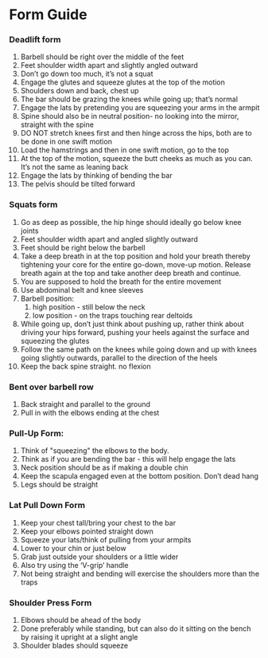 # Form Guide

### Deadlift form
1. Barbell should be right over the middle of the feet
2. Feet shoulder width apart and slightly angled outward
3. Don’t go down too much, it’s not a squat
4. Engage the glutes and squeeze glutes at the top of the motion
5. Shoulders down and back, chest up
6. The bar should be grazing the knees while going up; that’s normal
7. Engage the lats by pretending you are squeezing your arms in the armpit
8. Spine should also be in neutral position- no looking into the mirror, straight with the spine
9. DO NOT stretch knees first and then hinge across the hips, both are to be done in one swift motion
10. Load the hamstrings and then in one swift motion, go to the top
11. At the top of the motion, squeeze the butt cheeks as much as you can. It’s not the same as leaning back
12. Engage the lats by thinking of bending the bar
13. The pelvis should be tilted forward
	

### Squats form
1. Go as deep as possible, the hip hinge should ideally go below knee joints
2. Feet shoulder width apart and angled slightly outward
3. Feet should be right below the barbell
4. Take a deep breath in at the top position and hold your breath thereby tightening your core for the entire go-down, move-up motion. Release breath again at the top and take another deep breath and continue. 
5. You are supposed to hold the breath for the entire movement
6. Use abdominal belt and knee sleeves
7. Barbell position:
    1. high position - still below the neck
    2. low position - on the traps touching rear deltoids
8. While going up, don’t just think about pushing up, rather think about driving your hips forward, pushing your heels against the surface and squeezing the glutes
9. Follow the same path on the knees while going down and up with knees going slightly outwards, parallel to the direction of the heels
10. Keep the back spine straight. no flexion


### Bent over barbell row
1. Back straight and parallel to the ground
2. Pull in with the elbows ending at the chest


### Pull-Up Form:
1. Think of "squeezing" the elbows to the body. 
2. Think as if you are bending the bar  - this will help engage the lats
3. Neck position should be as if making a double chin
4. Keep the scapula engaged even at the bottom position. Don’t dead hang
5. Legs should be straight


### Lat Pull Down Form
1. Keep your chest tall/bring your chest to the bar
2. Keep your elbows pointed straight down
3. Squeeze your lats/think of pulling from your armpits
4. Lower to your chin or just below
5. Grab just outside your shoulders or a little wider
6. Also try using the ‘V-grip’ handle
7. Not being straight and bending will exercise the shoulders more than the traps


### Shoulder Press Form
1. Elbows should be ahead of the body
2. Done preferably while standing, but can also do it sitting on the bench by raising it upright at a slight angle
3. Shoulder blades should squeeze

